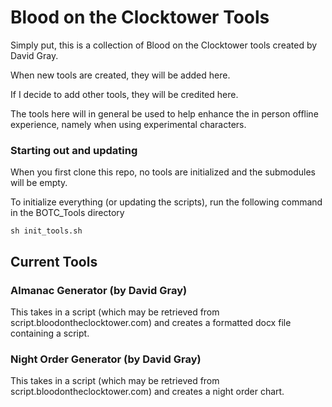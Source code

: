 # Blood on the Clocktower Tools

Simply put, this is a collection of Blood on the Clocktower tools created by David Gray. 

When new tools are created, they will be added here. 

If I decide to add other tools, they will be credited here. 

The tools here will in general be used to help enhance the in person offline experience, namely when using experimental characters.

### Starting out and updating

When you first clone this repo, no tools are initialized and the submodules will be empty. 

To initialize everything (or updating the scripts), run the following command in the BOTC_Tools directory

`sh init_tools.sh`

## Current Tools

### Almanac Generator (by David Gray)
This takes in a script (which may be retrieved from script.bloodontheclocktower.com) and creates a formatted docx file containing a script. 

### Night Order Generator (by David Gray)
This takes in a script (which may be retrieved from script.bloodontheclocktower.com) and creates a night order chart. 
